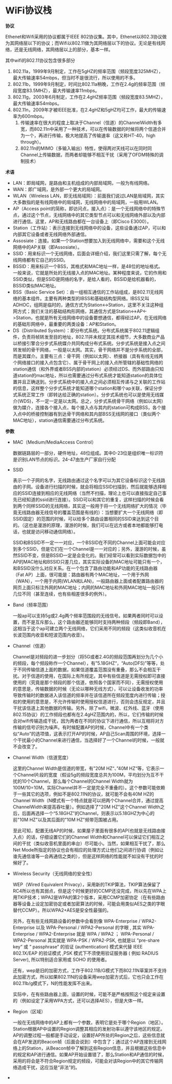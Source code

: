 # WiFi协议栈

**协议**

Ethenet和Wifi采用的协议都属于IEEE 802协议集。其中，Ethenet以802.3协议做为其网络层以下的协议；而Wifi以802.11做为其网络层以下的协议。无论是有线网络，还是无线网络，其网络层以上的部分，基本一样。

其中wifi的802.11协议包含很多部分

1. 802.11a，1999年9月制定，工作在5gHZ的频率范围（频段宽度325MHZ），最大传输速率54mbps，但当时不是很流行，所以使用的不多。
2. 802.11b，1999年9月制定，时间比802.11a稍晚，工作在2.4g的频率范围（频段宽度83.5MHZ），最大传输速率11mbps。
3. 802.11g，2003年6月制定，工作在2.4gHZ频率范围（频段宽度83.5MHZ），最大传输速率54mbps。
4. 802.11n，2009年才被IEEE批准，在2.4gHZ和5gHZ均可工作，最大的传输速率为600mbps。
   1. 传输速率在很大的程度上取决于Channel（信道）的ChannelWidth有多宽，而802.11n中采用了一种技术，可以在传输数据的时候将两个信道合并为一个，再进行传输，极大地提高了传输速率（这又称HT-40，high through）。
   2. 802.11n的MIMO（多输入输出）特性，使得两对天线可以在同时同Channel上传输数据，而两者却能够不相互干扰（采用了OFDM特殊的调制技术） 

**术语**

- LAN：即局域网，是路由和主机组成的内部局域网，一般为有线网络。
- WAN：即广域网，是外部一个更大的局域网。
- WLAN（Wireless LAN，即无线局域网）：前面我们说过LAN是局域网，其实大多数指的是有线网络中的局域网，无线网络中的局域网，一般用WLAN。
- AP（Access point的简称，即访问点，接入点）：是一个无线网络中的特殊节点，通过这个节点，无线网络中的其它类型节点可以和无线网络外部以及内部进行通信。这里，AP和无线路由都在一台设备上（即Cisco E3000）。
- Station（工作站）：表示连接到无线网络中的设备，这些设备通过AP，可以和内部其它设备或者无线网络外部通信。
- Assosiate：连接。如果一个Station想要加入到无线网络中，需要和这个无线网络中的AP关联（即Assosiate）。
- SSID：用来标识一个无线网络，后面会详细介绍，我们这里只需了解，每个无线网络都有它自己的SSID。
- BSSID：用来标识一个BSS，其格式和MAC地址一样，是48位的地址格式。一般来说，它就是所处的无线接入点的MAC地址。某种程度来说，它的作用和SSID类似，但是SSID是网络的名字，是给人看的，BSSID是给机器看的，BSSID类似MAC地址。
- BSS（Basic Service Set）：由一组相互通信的工作站组成，是802.11无线网络的基本组件。主要有两种类型的IBSS和基础结构型网络。IBSS又叫ADHOC，组网是临时的，通信方式为Station<->Station，这里不关注这种组网方式；我们关注的基础结构形网络，其通信方式是Station<->AP<->Station，也就是所有无线网络中的设备要想通信，都得经过AP。在无线网络的基础形网络中，最重要的两类设备：AP和Station。
- DS（Distributed System）：即分布式系统。分布式系统属于802.11逻辑组件，负责将帧转发至目的地址，802.11并未规定其技术细节，大多数商业产品以桥接引擎合分步式系统媒介共同构成分布式系统。分步式系统是接入点之间转发帧的骨干网络，一般是以太网。其实，骨干网络并不是分步系统的全部，而是其媒介。主要有三点：骨干网（例如以太网）、桥接器（具有有线无线两个网络接口的接入点包含它）、属于骨干网上的接入点所管辖的基础性网络的station通信（和外界或者BSS内部的station）必须经过DS、而外部路由只知道station的mac地址，所以也需要通过分布式系统才能知道station的具体位置并且正确送到。分步式系统中的接入点之间必须相互传递与之关联的工作站的信息，这样整个分步式系统才能知道哪个station和哪个ap关联，保证分步式系统正常工作（即转达给正确的station）。分步式系统也可以是使用无线媒介(WDS)，不一定一定是以太网。总之，分步式系统骨干网络（例如以太网）做为媒介，连接各个接入点，每个接入点与其内的station可构成BSS，各个接入点中的桥接控制器有到达骨干网络和其内部BSS无线网的接口（类似两个MAC地址），station通信需要通过分布式系统。

**参数**

- MAC（Medium/MediaAccess Control）

  数据链路层的一部分，硬件地址，48位组成。其中0-23位是组织唯一标识符是识别LAN节点的标识。24-47由生产厂家自行分配

- SSID

  表示一个子网的名字，无线路由通过这个名字可以为其它设备标识这个无线路由的子网。设备进行扫描的时候，就会将相应SSID扫描到，然后就能够选择相应的SSID连接到相应的无线网络（当然不扫描，理论上也可以直接指定自己事先已经知道的ssid进行连接）。SSID可以和其它的重复，这样扫描的时候会看到两个同样SSID的无线网络，其实这一般用于将一个无线网络扩大的情况（毕竟无线路由器无线信号的覆盖范围是有线的）：当想要扩大一个无线网络（即SSID固定）的范围的时候，可以给多个路由设置相同的SSID来达到这个目的。（这也是漫游的原理，漫游的时候，我们可以在远方或者本地都能够打电话，也就是访问移动通信网络）。

  SSID和BSSID不一定一一对应，一个BSSID在不同的Channel上面可能会对应到多个SSID，但是它们在一个Channel是一一对应的；另外，漫游的时候，虽然SSID不变，但是BSSID一定是会变化的。我们经常可以看到实际数据包中的AP的MAC地址和BSSID只差几位，其实实际设备的MAC地址可能只有一个，和BSSID没什么对应关系。在一个包含了路由功能和AP功能的无线路由器（Fat AP）上面，很可能是：路由器有两个MAC地址，一个用于外网（WAN），一个用于内网(WLAN和LAN)，一般路由器上面或者配置路由器的网页上面只标注外网的MAC地址；内网的MAC地址和外网MAC地址一般只有几位不同（甚至连续，也有些相差很多的例外）。

- Band（频率范围）

  一般ap可以支持5g或2.4g两个频率范围段的无线信号。如果两者同时可以设置，而不是互斥那么，这个路由器还能够同时支持两种频段（频段即Band），这相当于这个ap可建立两个无线网络，它们采用不同的频段（这类似收音机在长波范围内收音和短波范围内收音）。

- Channel（信道）

  Channel是对频段的进一步划分（将5G或者2.4G的频段范围再划分为几个小的频段，每个频段称作一个Channel），有”5.18GHZ“，“Auto(DFS)”等等，处于不同传输信道上面的数据，如果信道覆盖范围没有重叠，那么不会相互干扰。对于信道的使用，在国际上有所规定。其中有些信道是无需授权即可直接使用的（究竟是那个频段的那个信道，依照各个国家而不同），无需授权使用的意思是，传输数据的时候（无论以哪种无线方式），可以让设备收发的功率导致传输时的数据进入该信道的频率并在该信道所在频段宽度内进行传输；授权的使用的意思是，不允许传输时使用授权信道进行，否则会违反规定，并且干扰该信道上其他数据的传输。另外，除了wifi，微波、红外线、蓝牙（使用802.15协议）的工作频段也都有在2.4gHZ范围内的，所以，它们传输的时候会对wifi传输造成干扰，因为两者在不同的协议下进行通信，所以互相将对方传输的信号识别为噪声。有时候配置AP的时候，Channel中有一个类似“Auto”的选项值，这表示打开AP的时候，AP自己Scan周围的环境，选择一个干扰最小的Channel来进行通信，当选择好了一个Channel的时候，一般就不会改变了。

- Channel Width（信道宽度）

  这里的Channel Width是信道的带宽，有”20M HZ“、”40M HZ“等，它表示一个Channel片段的宽度（假设5g的频段宽度总共为100M，平均划分为互不干扰的10个Channel，那么每个Channel的Channel Width就为100M/10=10M，实际Channel并不一定是完全不重叠的）。这个参数可能依赖于一些其它的选项，例如不是802.11N的协议，就可能不会有40M HZ的Channel Width（N模式有一个特点就是可以把两个Channel合并，通过提高ChannelWidth来提高吞吐量）。例如选择了"20M HZ"这个Channel Width之后，后面再选择一个“5.18GHZ”的Channel，则表示以5.18GHZ为中心的前"10M HZ"以及其后面的"10M HZ"频带范围被占用。

  至此可知，配置无线AP的时候，如果屋子里面有很多的AP(也就是无线路由接入点）的话，仔细设置它们的Channel Width和Channel可以保证它们相互之间的干扰（类似收音机里面的串台）尽可能小。当然，如果相互干扰了，那么Net Mode所指定的协议也会有相应的处理方式让他们之间进行协调（例如让谁先通信谁等一会再通信之类的），但是这样网络的性能就不如没有干扰的时候好了。

- Wireless Security（无线网络的安全性）

  WEP（Wired Equivalent Privacy），采用新的TKIP算法，TKIP算法保留了RC4所以也有其弱点，但是这个时候更好的CCMP还没完成，所以先在WPA上用TKIP技术；WPA2是WPA的第2个版本，采用CCMP加密协定（在有些路由器等设备上设定加密协定或者加密算法的时候，可能会用类似AES之类的字眼替代CCMP）。所以WPA2+AES是安全性最强的。

  另外，在有些无线网路设备的参数中会看到像 WPA-Enterprise / WPA2-Enterprise 以及 WPA-Personal / WPA2-Personal 的字眼 , 其实 WPA-Enterprise / WPA2-Enterprise 就是 WPA / WPA2 ； WPA-Personal / WPA2-Personal 其实就是 WPA-PSK / WPA2-PSK, 也就是以 ”pre-share key” 或 ” passphrase” 的验证 (authentication) 模式来代替 IEEE 802.1X/EAP 的验证模式 ,PSK 模式下不须使用验证服务器 ( 例如 RADIUS Server), 所以特别适合家用或 SOHO 的使用者。

  还有，wep是旧的加密方式，工作于802.11B/G模式下而802.11N草案并不支持此加密方式，所以如果802.11N的设备采用wep加密方式后，它也只会工作在802.11b/g模式下，N的性能发挥不出来。

  实际中，在有些路由器上面，设置的时候，可能不是严格按照这个规定来设置的（例如设定了采用WPA方式，还可以选择AES），但是大体一样。

- Region（区域）

  一般在无线网络中的AP上都有一个参数，表明它是处于哪个Region（地区）。Station根据AP中设置的Region调整其相应的发射功率以遵守该地区的规定。AP的调整过程一般都是手动设定，设置好AP所处的Region之后，这些信息就会在AP发送的Beacon帧（后面会说到）中包含了；通过这个AP连接到无线网络上的Station，从Beacon帧中了解到这些Region信息，并且根据这些信息中的规定和AP进行通信。如果AP开始设置错了，那么Station和AP通信的时候，采用的将会是不符合Region规定的频段，可能会对该Region中的其它传输网络造成干扰，这应当是“非法”的。

- 

  